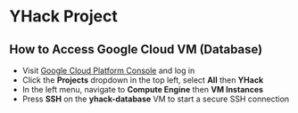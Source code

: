 # YHack Project

## How to Access Google Cloud VM (Database)
- Visit [Google Cloud Platform Console](http://console.cloud.google.com) and log in
- Click the __Projects__ dropdown in the top left, select __All__ then __YHack__
- In the left menu, navigate to __Compute Engine__ then __VM Instances__
- Press __SSH__ on the __yhack-database__ VM to start a secure SSH connection